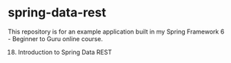 # spring-data-rest

This repository is for an example application built in my Spring Framework 6 - Beginner to Guru online course.

18. Introduction to Spring Data REST
